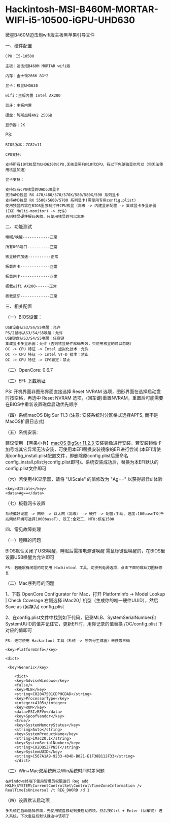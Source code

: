 # Hackintosh-MSI-B460M-MORTAR-WIFI-i5-10500-iGPU-UHD630
微星B460M迫击炮wifi版主板黑苹果引导文件 

   
一、硬件配置

	CPU：I5-10500

	主板：迫击炮B460M MORTAR wifi版

	内存：金士顿2666 8G*2

	显卡：核显UHD630

	wifi：主板内置 Intel AX200

	蓝牙：主板内置
	
	硬盘：阿斯加特AN2 250GB
	
	显示器：2K
	

   PS: 
   
   	BIOS版本：7C82v11
	
	CPU支持:
	
	支持所有10代核显为UHD630的CPU,无核显带F的10代CPU，有以下免驱独显也可以（但无法使用核显加速）

   	显卡支持：

   	支持仅有CPU核显的UHD630显卡
   	支持AMD独显 RX 470/480/570/570X/580/580X/590 系列显卡
   	支持AMD独显 RX 5500/5600/5700 系列显卡(需使用专用config.plist)
	使用独显的需在BIOS里强制打开CPU核显（高级 -> 内建显示配置 -> 集成显卡多显示器(IGD Multi-monitor) -> 允许）
	否则核显硬件解码失效，只使用核显的可以忽略

二、功能测试

	睡眠/唤醒------------正常

	所有USB端口----------正常

	核显硬件加速----------正常

	板载声卡-------------正常

	板载网卡-------------正常

	板载wifi AX200------正常

	板载蓝牙-------------正常
   
三、相关配置

（一）BIOS设置：

	USB设备从S3/S4/S5唤醒：允许
   	PS/2鼠标从S3/S4/S5唤醒：允许
   	USB键盘从S3/S4/S5唤醒：任意键
   	集成显卡多显示器：允许（否则核显硬件解码失效，只使用核显的可以忽略）
   	OC -> CPU 特征 -> Intel 虚拟化技术：允许
   	OC -> CPU 特征 -> Intel VT-D 技术：禁止
   	OC -> CPU 特征 -> CFG锁定：禁止

（二）OpenCore: 0.6.7

（三）EFI: <a href="https://github.com/QQ3233/Hackintosh-MSI-B460M-MORTAR-WIFI-i5-10500-iGPU-UHD630/releases/tag/1.0">下载地址</a>

   PS: 开机界面非图形界面直接选择 Reset NVRAM 选项，图形界面在选择启动盘时按空格，再选中 Reset NVRAM 选项，(回车键)重置NVRAM，重置后可能需要在BIOS中重新设置磁盘启动优先顺序

（四）系统macOS Big Sur 11.3 (注意: 安装系统时分区格式选择APFS, 而不是MacOS扩展日志式)

（五）系统安装:

   建议使用 【黑果小兵】<a href="https://blog.daliansky.net/macOS-BigSur-11.2.3-20D91-Release-version-with-OC-0.6.7-and-Clover-5131-and-PE-original-image.html" target="_blank">macOS BigSur 11.2.3 </a>安装镜像进行安装。若安装镜像卡加号或其它异常无法安装，可使用本EFI替换安装镜像的EFI进行尝试 (本EFI请使用config_install.plist配置文件，即删除原config.plist后重命名config_install.plist为config.plist即可)。系统安装成功后，替换为本EFI默认的config.plist文件即可

（六）若使用4K显示器，请将 "UIScale" 的值修改为 "Ag==" 以获得最佳ui体验

    <key>UIScale</key>
    <data>Ag==</data>

（七）板载网卡设置

    系统偏好设置 -> 网络 -> 以太网（高级） -> 硬件 -> 配置:手动, 速度:100baseTX(千兆网络环境可选择1000baseT), 双工:全双工, MTU:标准1500

四、常见故障处理

（一）睡眠的问题

   BIOS默认关闭了USB唤醒，睡眠后需按电源键唤醒
   需鼠标键盘唤醒的，在BIOS里设置USB唤醒为允许即可

    PS: 若睡眠有问题的可使用 Hackintool 工具，切换到电源选项，点击下面的螺丝刀图标修复

（二）Mac序列号的问题

   1、下载 OpenCore Configurator for Mac，打开 PlatformInfo -> Model Lookup | Check Coverage 右侧选择 iMac20,1 机型（生成你的唯一硬件UUID），然后 Save as (另存为) config.plist
   
   2、在config.plist文件中找到如下代码，记录MLB、SystemSerialNumber和SystemUUID的值并记住它，更新EFI时，用你记录的值替换 /OC/config.plist 下对应的值即可

    PS: 还可使用 Hackintool 工具（系统 -> 序列号生成器）来获取三码

	<key>PlatformInfo</key>

	<dict>
        
   	 <key>Generic</key>
    
	    <dict>
		<key>AdviseWindows</key>
		<false/>
		<key>MLB</key>
		<string>C02047501CDPHCDAD</string>
		<key>ProcessorType</key>
		<integer>4105</integer>
		<key>ROM</key>
		<data>ESIzRFVm</data>
		<key>SpoofVendor</key>
		<true/>
		<key>SystemMemoryStatus</key>
		<string>Auto</string>
		<key>SystemProductName</key>
		<string>iMac20,1</string>
		<key>SystemSerialNumber</key>
		<string>C02DQSZFPN5T</string>
		<key>SystemUUID</key>
		<string>C567A1A9-9233-4D4D-B021-E1F38B112F33</string>
	    </dict>

（三）Win+Mac双系统解决Win系统时间时差问题

    在Windows终端下使用管理员权限运行 Reg add HKLM\SYSTEM\CurrentControlSet\Control\TimeZoneInformation /v RealTimeIsUniversal /t REG_DWORD /d 1

（四）设置默认启动项

    多系统在启动选择界面，先使用键盘移动到要启动的项，然后按Ctrl + Enter (回车键) 进入系统，下次重启后默认就选中该项了
